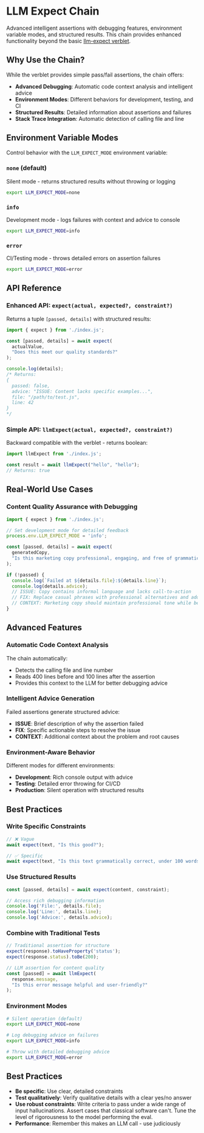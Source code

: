 # LLM Expect Chain

Advanced intelligent assertions with debugging features, environment variable modes, and structured results. This chain provides enhanced functionality beyond the basic [llm-expect verblet](../../verblets/llm-expect/).

## Why Use the Chain?

While the verblet provides simple pass/fail assertions, the chain offers:

- **Advanced Debugging**: Automatic code context analysis and intelligent advice
- **Environment Modes**: Different behaviors for development, testing, and CI
- **Structured Results**: Detailed information about assertions and failures
- **Stack Trace Integration**: Automatic detection of calling file and line

## Environment Variable Modes

Control behavior with the `LLM_EXPECT_MODE` environment variable:

### `none` (default)
Silent mode - returns structured results without throwing or logging
```bash
export LLM_EXPECT_MODE=none
```

### `info` 
Development mode - logs failures with context and advice to console
```bash
export LLM_EXPECT_MODE=info
```

### `error`
CI/Testing mode - throws detailed errors on assertion failures
```bash
export LLM_EXPECT_MODE=error
```

## API Reference

### Enhanced API: `expect(actual, expected?, constraint?)`

Returns a tuple `[passed, details]` with structured results:

```javascript
import { expect } from './index.js';

const [passed, details] = await expect(
  actualValue,
  "Does this meet our quality standards?"
);

console.log(details);
/* Returns:
{
  passed: false,
  advice: "ISSUE: Content lacks specific examples...",
  file: "/path/to/test.js",
  line: 42
}
*/
```

### Simple API: `llmExpect(actual, expected?, constraint?)`

Backward compatible with the verblet - returns boolean:

```javascript
import llmExpect from './index.js';

const result = await llmExpect("hello", "hello");
// Returns: true
```

## Real-World Use Cases

### Content Quality Assurance with Debugging

```javascript
import { expect } from './index.js';

// Set development mode for detailed feedback
process.env.LLM_EXPECT_MODE = 'info';

const [passed, details] = await expect(
  generatedCopy,
  "Is this marketing copy professional, engaging, and free of grammatical errors?"
);

if (!passed) {
  console.log(`Failed at ${details.file}:${details.line}`);
  console.log(details.advice);
  // ISSUE: Copy contains informal language and lacks call-to-action
  // FIX: Replace casual phrases with professional alternatives and add clear CTA
  // CONTEXT: Marketing copy should maintain professional tone while being engaging
}
```

## Advanced Features

### Automatic Code Context Analysis

The chain automatically:
- Detects the calling file and line number
- Reads 400 lines before and 100 lines after the assertion
- Provides this context to the LLM for better debugging advice

### Intelligent Advice Generation

Failed assertions generate structured advice:
- **ISSUE**: Brief description of why the assertion failed
- **FIX**: Specific actionable steps to resolve the issue  
- **CONTEXT**: Additional context about the problem and root causes

### Environment-Aware Behavior

Different modes for different environments:
- **Development**: Rich console output with advice
- **Testing**: Detailed error throwing for CI/CD
- **Production**: Silent operation with structured results

## Best Practices

### **Write Specific Constraints**
```javascript
// ❌ Vague
await expect(text, "Is this good?");

// ✅ Specific  
await expect(text, "Is this text grammatically correct, under 100 words, and written in a professional tone?");
```

### **Use Structured Results**
```javascript
const [passed, details] = await expect(content, constraint);

// Access rich debugging information
console.log('File:', details.file);
console.log('Line:', details.line);
console.log('Advice:', details.advice);
```

### **Combine with Traditional Tests**
```javascript
// Traditional assertion for structure
expect(response).toHaveProperty('status');
expect(response.status).toBe(200);

// LLM assertion for content quality
const [passed] = await llmExpect(
  response.message,
  "Is this error message helpful and user-friendly?"
);
```

### Environment Modes

```bash
# Silent operation (default)
export LLM_EXPECT_MODE=none

# Log debugging advice on failures
export LLM_EXPECT_MODE=info

# Throw with detailed debugging advice
export LLM_EXPECT_MODE=error
```

## Best Practices

- **Be specific**: Use clear, detailed constraints
- **Test qualitatively**: Verify qualitative details with a clear yes/no answer
- **Use robust constraints**: Write criteria to pass under a wide range of input hallucinations. Assert cases that classical software can't. Tune the level of rigorousness to the model performing the eval.
- **Performance**: Remember this makes an LLM call - use judiciously
